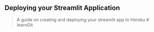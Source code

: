 ## Deploying your Streamlit Application
> A guide on creating and deploying your streamlit app to Heroku # learnGit
